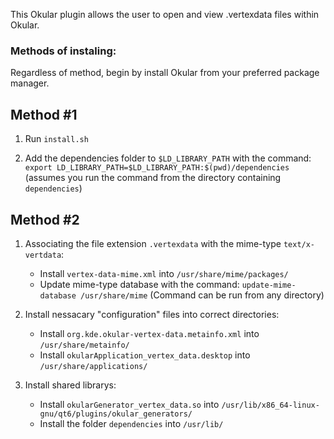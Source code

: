 This Okular plugin allows the user to open and view .vertexdata files within Okular.

### Methods of instaling:

Regardless of method, begin by install Okular from your preferred package manager.

## Method #1
1. Run `install.sh`

2. Add the dependencies folder to `$LD_LIBRARY_PATH` with the command: `export LD_LIBRARY_PATH=$LD_LIBRARY_PATH:$(pwd)/dependencies` (assumes you run the command from the directory containing `dependencies`)

## Method #2
1. Associating the file extension `.vertexdata` with the mime-type `text/x-vertdata`:
    - Install `vertex-data-mime.xml` into `/usr/share/mime/packages/`
    - Update mime-type database with the command: `update-mime-database /usr/share/mime`
(Command can be run from any directory)

2. Install nessacary "configuration" files into correct directories:
    - Install `org.kde.okular-vertex-data.metainfo.xml` into `/usr/share/metainfo/`
    - Install `okularApplication_vertex_data.desktop` into `/usr/share/applications/`

3. Install shared librarys:
    - Install `okularGenerator_vertex_data.so` into `/usr/lib/x86_64-linux-gnu/qt6/plugins/okular_generators/`
    - Install the folder `dependencies` into `/usr/lib/`
